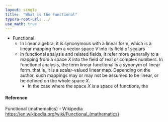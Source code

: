 ```yaml
---
layout: single
title:  "What is the Functional"
typora-root-url: ../
use_math: true
---
```


- Functional
  - In linear algebra, it is synonymous with a linear form, which is a linear mapping from a vector space $V$ into its field of scalars
  - In functional analysis and related fields, it refer more generally to a mapping from a space $X$ into the field of real or complex numbers. In functional analysis, the term linear functional is a synonym of linear form. that is, it is a scalar-valued linear map. Depending on the author, such mappings may or may not be assumed to be linear, or be defined on the whole space $X$. 
    - In the case where the space $X$ is a space of functions, the





#### Reference

Functional (mathematics) - Wikipedia
https://en.wikipedia.org/wiki/Functional_(mathematics)
